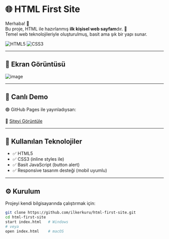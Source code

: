 # 🌐 HTML First Site

Merhaba! 👋  
Bu proje, HTML ile hazırlanmış **ilk kişisel web sayfam**dır. 🚀  
Temel web teknolojileriyle oluşturulmuş, basit ama şık bir yapı sunar.

![HTML5](https://img.shields.io/badge/HTML5-E34F26?style=for-the-badge&logo=html5&logoColor=white)
![CSS3](https://img.shields.io/badge/CSS3-1572B6?style=for-the-badge&logo=css3&logoColor=white)

---

## 📸 Ekran Görüntüsü

![image](https://user-images.githubusercontent.com/00000000/placeholder.png) <!-- dilersen buraya ekran görüntüsü eklersin -->

---

## 🚀 Canlı Demo

🟢 GitHub Pages ile yayınladıysan:

🔗 [Siteyi Görüntüle](https://ilkerkuru.github.io/html-first-site/)

---

## 🧰 Kullanılan Teknolojiler

- ✅ HTML5
- ✅ CSS3 (inline styles ile)
- ✅ Basit JavaScript (button alert)
- ✅ Responsive tasarım desteği (mobil uyumlu)

---

## ⚙️ Kurulum

Projeyi kendi bilgisayarında çalıştırmak için:

```bash
git clone https://github.com/ilkerkuru/html-first-site.git
cd html-first-site
start index.html   # Windows
# veya
open index.html    # macOS
